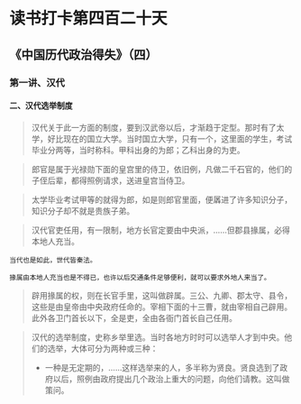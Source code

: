 读书打卡第四百二十天
===

《中国历代政治得失》（四）
---
### 第一讲、汉代

#### 二、汉代选举制度

> 汉代关于此一方面的制度，要到汉武帝以后，才渐趋于定型。那时有了太学，好比现在的国立大学。当时国立大学，只有一个，这里面的学生，考试毕业分两等，当时称科。甲科出身的为郎；乙科出身的为吏。

> 郎官是属于光禄勋下面的皇宫里的侍卫，依旧例，凡做二千石官的，他们的子侄后辈，都得照例请求，送进皇宫当侍卫。

> 太学毕业考试甲等的就得为郎，如是则郎官里面，便羼进了许多知识分子，知识分子却不就是贵族子弟。

> 汉代官吏任用，有一限制，地方长官定要由中央派，……但郡县掾属，必得本地人充当。
```
当代也是如此，世代皆秦法。

掾属由本地人充当也是不得已，也许以后交通条件足够便利，就可以要求外地人来当了。
```
> 辟用掾属的权，则在长官手里，这叫做辟属。三公、九卿、郡太守、县令，这些是由皇帝由中央政府任命的。宰相下面的十三曹，就由宰相自己辟用。此外各卫门首长以下，全是吏，全由各衙门首长自己任用。

> 汉代的选举制度，史称乡举里选。当时各地方时时可以选举人才到中央。他们的选举，大体可分为两种或三种：
> * 一种是无定期的，……这样选举来的人，多半称为贤良。贤良选到了政府以后，照例由政府提出几个政治上重大的问题，向他们请教。这叫做策问。